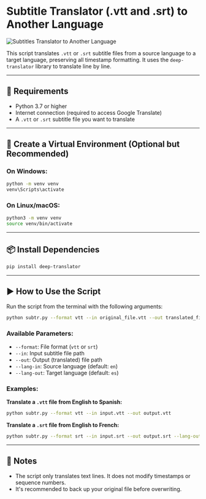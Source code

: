 # Subtitle Translator (.vtt and .srt) to Another Language

![Subtitles Translator to Another Language](https://mikethewolf83.github.io/assets/img/subtr.jpg)

This script translates `.vtt` or `.srt` subtitle files from a source language to a target language, preserving all timestamp formatting. It uses the `deep-translator` library to translate line by line.

---

## 🧰 Requirements

- Python 3.7 or higher
- Internet connection (required to access Google Translate)
- A `.vtt` or `.srt` subtitle file you want to translate

---

## 🧪 Create a Virtual Environment (Optional but Recommended)

### On **Windows**:

```bash
python -m venv venv
venv\Scripts\activate
```

### On **Linux/macOS**:

```bash
python3 -m venv venv
source venv/bin/activate
```

---

## 📦 Install Dependencies

```bash
pip install deep-translator
```

---

## ▶️ How to Use the Script

Run the script from the terminal with the following arguments:

```bash
python subtr.py --format vtt --in original_file.vtt --out translated_file.vtt --lang-in en --lang-out es
```

### Available Parameters:

- `--format`: File format (`vtt` or `srt`)
- `--in`: Input subtitle file path
- `--out`: Output (translated) file path
- `--lang-in`: Source language (default: `en`)
- `--lang-out`: Target language (default: `es`)

### Examples:

**Translate a `.vtt` file from English to Spanish:**
```bash
python subtr.py --format vtt --in input.vtt --out output.vtt
```

**Translate a `.srt` file from English to French:**
```bash
python subtr.py --format srt --in input.srt --out output.srt --lang-out fr
```

---

## 📝 Notes

- The script only translates text lines. It does not modify timestamps or sequence numbers.
- It's recommended to back up your original file before overwriting.
